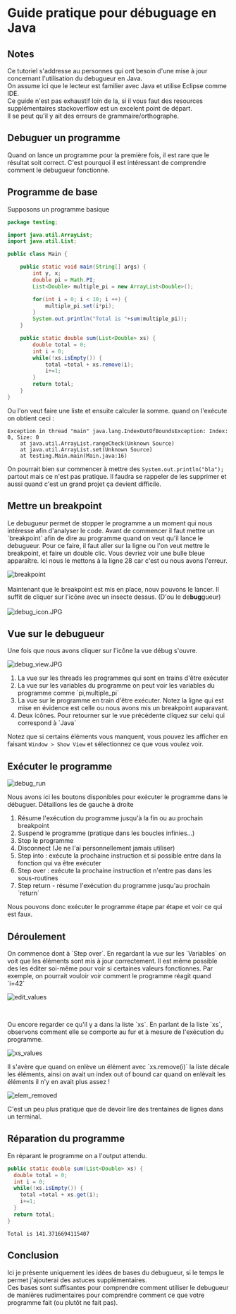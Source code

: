 <h1> Guide pratique pour débuguage en Java </h1>

<h2> Notes </h2>
<p>
Ce tutoriel s'addresse au personnes qui ont besoin d'une mise à jour concernant l'utilisation du debugueur en Java. <br>
On assume ici que le lecteur est familier avec Java et utilise Eclipse comme IDE. <br>
Ce guide n'est pas exhaustif loin de la, si il vous faut des resources supplémentaires stackoverflow est un excelent point de départ. <br>
Il se peut qu'il y ait des erreurs de grammaire/orthographe.
</p>
<h2> Debuguer un programme </h2>
<p>
Quand on lance un programme pour la première fois, il est rare que le résultat soit correct. C'est pourquoi il est intéressant de comprendre comment le debugueur fonctionne.
</p>
<h2> Programme de base </h2>
<p>
Supposons un programme basique
</p>

```java
package testing;

import java.util.ArrayList;
import java.util.List;

public class Main {

	public static void main(String[] args) {
		int y, x;
		double pi = Math.PI;
		List<Double> multiple_pi = new ArrayList<Double>();

		for(int i = 0; i < 10; i ++) {
			multiple_pi.set(i*pi);
		}
		System.out.println("Total is "+sum(multiple_pi));
	}

	public static double sum(List<Double> xs) {
		double total = 0;
		int i = 0;
		while(!xs.isEmpty()) {
			total =total + xs.remove(i);
			i+=1;
		}
		return total;
	}
}
```
<p>
Ou l'on veut faire une liste et ensuite calculer la somme.
quand on l'exécute on obtient ceci :
</p>

```
Exception in thread "main" java.lang.IndexOutOfBoundsException: Index: 0, Size: 0
	at java.util.ArrayList.rangeCheck(Unknown Source)
	at java.util.ArrayList.set(Unknown Source)
	at testing.Main.main(Main.java:16)
```
On pourrait bien sur commencer à mettre des `System.out.println("bla");` partout mais ce n'est pas pratique. Il faudra se rappeler de les supprimer et aussi quand c'est un grand projet ça devient difficile.

<h2> Mettre un breakpoint </h2>
<p>
Le debugueur permet de stopper le programme a un moment qui nous intéresse afin d'analyser le code.
Avant de commencer il faut mettre un `breakpoint` afin de dire au programme quand on veut qu'il lance le debugueur.
Pour ce faire, il faut aller sur la ligne ou l'on veut mettre le breakpoint, et faire un double clic. Vous devriez voir une bulle bleue apparaître. Ici nous le mettons à la ligne 28 car c'est ou nous avons l'erreur.
</p>

![breakpoint](breakpoint_set.JPG)<br><br>
Maintenant que le breakpoint est mis en place, nouv pouvons le lancer. Il suffit de cliquer sur l'icône avec un insecte dessus. (D'ou le de**bug**gueur)<br><br>
![debug_icon.JPG](debug_icon.JPG)<br>
<h2>Vue sur le debugueur</h2>
<p>Une fois que nous avons cliquer sur l'icône la vue débug s'ouvre.</p>

![debug_view.JPG](debug_view.JPG)

<p>

<ol>
<li> La vue sur les threads les programmes qui sont en trains d'être exécuter</li>
<li>La vue sur les variables du programme on peut voir les variables du programme comme `pi,multiple_pi`</li>

<li>La vue sur le programme en train d'être exécuter. Notez la ligne qui est mise en évidence est celle ou nous avons mis un breakpoint auparavant.</li>
<li>Deux icônes. Pour retourner sur le vue précédente cliquez sur celui qui correspond à `Java` </li>
</ol>

Notez que si certains éléments vous manquent, vous pouvez les afficher en faisant `Window > Show View` et sélectionnez ce que vous voulez voir.
</p>
<h2> Exécuter le programme </h2>

![debug_run](run_db.JPG)

<p>
Nous avons ici les boutons disponibles pour exécuter le programme dans le débuguer. Détaillons les de gauche à droite
<ol>
<li>Résume l'exécution du programme jusqu'à la fin ou au prochain breakpoint</li>
<li>Suspend le programme (pratique dans les boucles infinies...)</li>
<li>Stop le programme</li>
<li>Disconnect (Je ne l'ai personnellement jamais utiliser)</li>
<li>Step into : exécute la prochaine instruction et si possible entre dans la fonction qui va être exécuter</li>
<li>Step over : exécute la prochaine instruction et n'entre pas dans les sous-routines</li>
<li>Step return - résume l'exécution du programme jusqu'au prochain `return`</li>
</ol>

Nous pouvons donc exécuter le programme étape par étape et voir ce qui est faux.
</p>

<h2> Déroulement </h2>
<p>
On commence dont à `Step over`. En regardant la vue sur les `Variables` on voit que les éléments sont mis à jour correctement. Il est même possible des les éditer soi-même pour voir si certaines valeurs fonctionnes.
Par exemple, on pourrait vouloir voir comment le programme réagit quand `i=42`</p>

![edit_values](edit_values.JPG)

<br>
<p>
Ou encore regarder ce qu'il y a dans la liste `xs`. En parlant de la liste `xs`, observons comment elle se comporte au fur et à mesure de l'exécution du programme.</p>

![xs_values](xs_values.JPG)

<p>
Il s'avère que quand on enlève un élément avec `xs.remove(i)` la liste décale les éléments, ainsi on avait un index out of bound car quand on enlèvait les éléments il n'y en avait plus assez !
</p>

![elem_removed](elem_removed.JPG)

<p>C'est un peu plus pratique que de devoir lire des trentaines de lignes dans un terminal.</p>


<h2> Réparation du programme </h2>

En réparant le programme on a l'output attendu.

```java
public static double sum(List<Double> xs) {
  double total = 0;
  int i = 0;
  while(!xs.isEmpty()) {
    total =total + xs.get(i);
    i+=1;
  }
  return total;
}
```

```
Total is 141.3716694115407
```

<h2>Conclusion </h2>
Ici je présente uniquement les idées de bases du debugueur, si le temps le permet j'ajouterai des astuces supplémentaires. <br>
Ces bases sont suffisantes pour comprendre comment utiliser le debugueur de manières rudimentaires pour comprendre comment ce que votre programme fait (ou plutôt ne fait pas).
